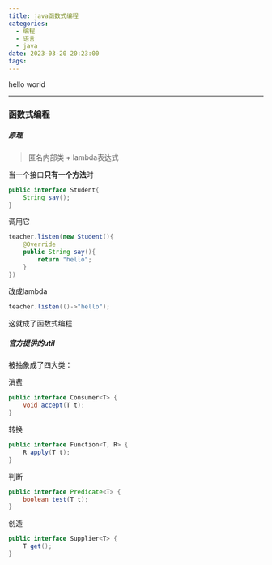 ```yaml
---
title: java函数式编程
categories:
  - 编程
  - 语言
  - java
date: 2023-03-20 20:23:00
tags:
---
```


hello world

---

### 函数式编程

##### 原理

> 匿名内部类 + lambda表达式

当一个接口**只有一个方法**时

```java
public interface Student{
	String say();
}
```

调用它

```java
teacher.listen(new Student(){
	@Override
	public String say(){
		return "hello";
	}
})
```

改成lambda

```java
teacher.listen(()->"hello");
```

这就成了函数式编程

##### 官方提供的util

被抽象成了四大类：

消费

```java
public interface Consumer<T> {
    void accept(T t);
}
```

转换

```java
public interface Function<T, R> {
    R apply(T t);
}
```

判断

```java
public interface Predicate<T> {
    boolean test(T t);
}
```

创造

```java
public interface Supplier<T> {
    T get();
}
```

